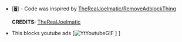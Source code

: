 - [🖥️] - Code was inspired by [TheRealJoelmatic/RemoveAdblockThing](https://github.com/TheRealJoelmatic/RemoveAdblockThing)

  **CREDITS:** [TheRealJoelmatic](https://github.com/TheRealJoelmatic)

- This blocks youtube ads [![YtYoutubeGIF](https://github.com/YumaIsMe/Something-irrellevant/assets/102835658/f40fce57-6d31-47e3-bc4a-c87f00ecd496)
]
]

